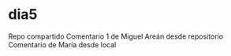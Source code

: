 # dia5
Repo compartido 
Comentario 1 de Miguel Areán desde repositorio
Comentario de María desde local
